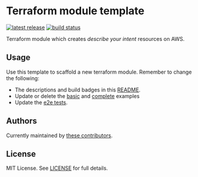 

# Terraform module template

[![latest release](https://img.shields.io/github/v/release/telia-oss/terraform-module-template?style=flat-square)](https://github.com/telia-oss/terraform-module-template/releases/latest)
[![build status](https://img.shields.io/github/workflow/status/telia-oss/terraform-module-template/workflow?label=build&logo=github&style=flat-square)](https://github.com/telia-oss/terraform-module-template/actions?query=workflow%3Atest)

Terraform module which creates *describe your intent* resources on AWS.

## Usage

Use this template to scaffold a new terraform module. Remember to change the following:
- The descriptions and build badges in this [README](README.md).
- Update or delete the [basic](examples/basic/README.md) and [complete](examples/complete/README.md) examples
- Update the [e2e tests](test/).

## Authors

Currently maintained by [these contributors](../../graphs/contributors).

## License

MIT License. See [LICENSE](LICENSE) for full details.

